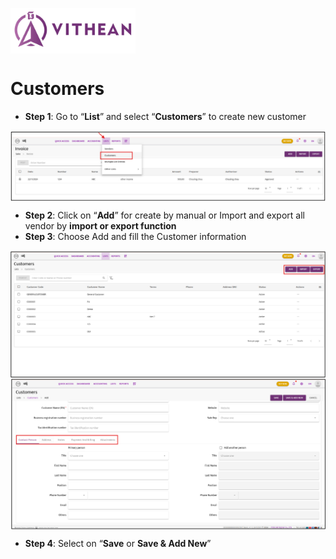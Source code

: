 <img align="center" width="200" style="margin:auto; width: 200px;" title="logo" src="../assets/images/logo.png"><br/>

# Customers

- **Step 1**: Go to “**List**” and select “**Customers**” to create new customer
<img align="center" style="margin:auto; width:837px" title="Customers" src="../data/images/02/03-02-01.png">

- **Step 2**: Click on “**Add**” for create by manual or Import and export all vendor by **import or export function**
- **Step 3**: Choose Add and fill the Customer information
<img align="center" style="margin:auto; width:837px" title="Customers" src="../data/images/02/03-02-02.png">
<img align="center" style="margin:auto; width:837px" title="Customers" src="../data/images/02/03-02-03.png">

- **Step 4**: Select on “**Save** or **Save & Add New**”

